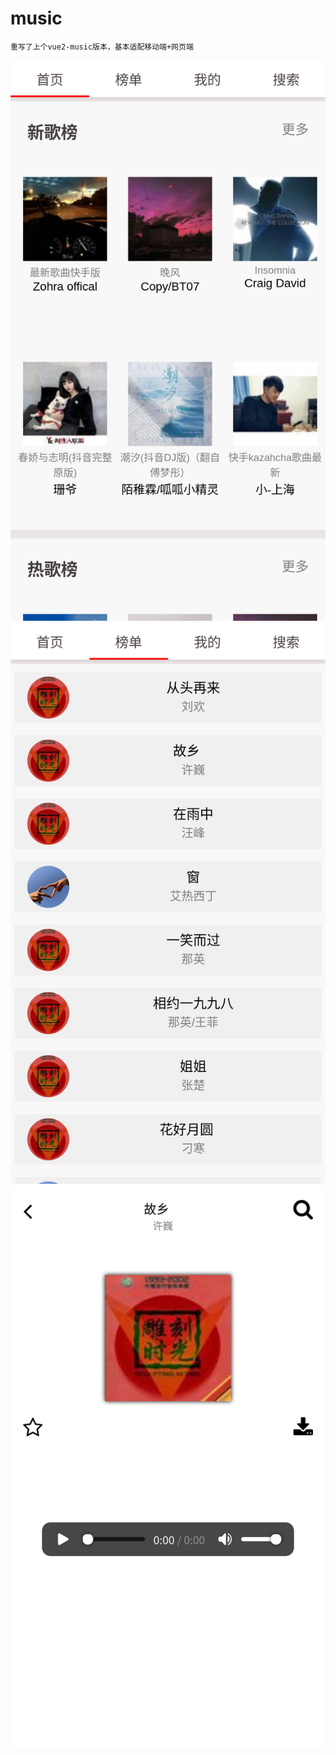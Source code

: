 # music

`重写了上个vue2-music版本，基本适配移动端+网页端`

<img src="./2022-1.png">
<img src="./2022-2.png">
<img src="./2022-3.png">

